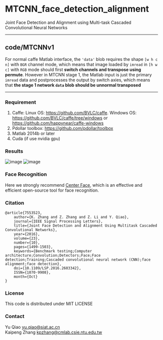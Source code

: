 # MTCNN_face_detection_alignment
Joint Face Detection and Alignment using Multi-task Cascaded Convolutional Neural Networks

---
## code/MTCNNv1
For normal caffe Matlab interface, the `'data'` blob requires the shape `[w h c n]` with `BGR` channel mode, which means that image loaded by `imread` in `[h w c]` with `RGB` mode should first **switch channels and transpose using permute**.
However in MTCNN stage 1, the Matlab input is just the primary `imread` data and postprocesses the output by switch axies, which means that **the stage 1 network `data` blob should be unnormal transposed**

---

### Requirement
1. Caffe: Linux OS: https://github.com/BVLC/caffe. Windows OS: https://github.com/BVLC/caffe/tree/windows or https://github.com/happynear/caffe-windows 
2. Pdollar toolbox: https://github.com/pdollar/toolbox
3. Matlab 2014b or later
4. Cuda (if use nvidia gpu)

### Results
![image](https://kpzhang93.github.io/MTCNN_face_detection_alignment/paper/examples.png)
![image](https://kpzhang93.github.io/MTCNN_face_detection_alignment/paper/result.png)

### Face Recognition 
Here we strongly recommend [Center Face](https://github.com/ydwen/caffe-face), which is an effective and efficient open-source tool for face recognition.

### Citation
    @article{7553523,
        author={K. Zhang and Z. Zhang and Z. Li and Y. Qiao}, 
        journal={IEEE Signal Processing Letters}, 
        title={Joint Face Detection and Alignment Using Multitask Cascaded Convolutional Networks}, 
        year={2016}, 
        volume={23}, 
        number={10}, 
        pages={1499-1503}, 
        keywords={Benchmark testing;Computer architecture;Convolution;Detectors;Face;Face detection;Training;Cascaded convolutional neural network (CNN);face alignment;face detection}, 
        doi={10.1109/LSP.2016.2603342}, 
        ISSN={1070-9908}, 
        month={Oct}
    }

### License
This code is distributed under MIT LICENSE

### Contact
Yu Qiao
yu.qiao@siat.ac.cn<br>
Kaipeng Zhang
kpzhang@cmlab.csie.ntu.edu.tw
